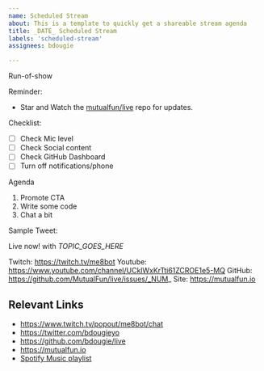 ```yaml
---
name: Scheduled Stream
about: This is a template to quickly get a shareable stream agenda
title: _DATE_ Scheduled Stream
labels: 'scheduled-stream'
assignees: bdougie

---
```


Run-of-show

Reminder: 
- Star and Watch the [mutualfun/live](https://github.com/MutualFun/live/) repo for updates. 

Checklist: 
- [ ] Check Mic level
- [ ] Check Social content
- [ ] Check GitHub Dashboard
- [ ] Turn off notifications/phone

Agenda
1. Promote CTA
2. Write some code
3. Chat a bit


Sample Tweet:

Live now! with _TOPIC_GOES_HERE_ 

Twitch: https://twitch.tv/me8bot
Youtube: https://www.youtube.com/channel/UCklWxKrTti61ZCROE1e5-MQ
GitHub: https://github.com/MutualFun/live/issues/_NUM_
Site: https://mutualfun.io

## Relevant Links
- https://www.twitch.tv/popout/me8bot/chat
- https://twitter.com/bdougieyo
- https://github.com/bdougie/live
- https://mutualfun.io
- [Spotify Music playlist](https://open.spotify.com/playlist/7zrrIjhj4DuiVC9D6MRVMZ?si=S0QGUYxZTmC278Qw_jMwZg)
